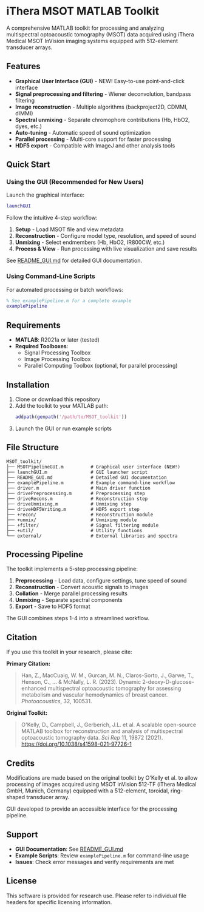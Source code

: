 # iThera MSOT MATLAB Toolkit

A comprehensive MATLAB toolkit for processing and analyzing multispectral optoacoustic tomography (MSOT) data acquired using iThera Medical MSOT InVision imaging systems equipped with 512-element transducer arrays.

## Features

- **Graphical User Interface (GUI)** - NEW! Easy-to-use point-and-click interface
- **Signal preprocessing and filtering** - Wiener deconvolution, bandpass filtering
- **Image reconstruction** - Multiple algorithms (backproject2D, CDMMI, dIMMI)
- **Spectral unmixing** - Separate chromophore contributions (Hb, HbO2, dyes, etc.)
- **Auto-tuning** - Automatic speed of sound optimization
- **Parallel processing** - Multi-core support for faster processing
- **HDF5 export** - Compatible with ImageJ and other analysis tools

## Quick Start

### Using the GUI (Recommended for New Users)

Launch the graphical interface:

```matlab
launchGUI
```

Follow the intuitive 4-step workflow:
1. **Setup** - Load MSOT file and view metadata
2. **Reconstruction** - Configure model type, resolution, and speed of sound
3. **Unmixing** - Select endmembers (Hb, HbO2, IR800CW, etc.)
4. **Process & View** - Run processing with live visualization and save results

See [README_GUI.md](README_GUI.md) for detailed GUI documentation.

### Using Command-Line Scripts

For automated processing or batch workflows:

```matlab
% See examplePipeline.m for a complete example
examplePipeline
```

## Requirements

- **MATLAB**: R2021a or later (tested)
- **Required Toolboxes**:
  - Signal Processing Toolbox
  - Image Processing Toolbox
  - Parallel Computing Toolbox (optional, for parallel processing)

## Installation

1. Clone or download this repository
2. Add the toolkit to your MATLAB path:
   ```matlab
   addpath(genpath('/path/to/MSOT_toolkit'))
   ```
3. Launch the GUI or run example scripts

## File Structure

```
MSOT_toolkit/
├── MSOTPipelineGUI.m          # Graphical user interface (NEW!)
├── launchGUI.m                # GUI launcher script
├── README_GUI.md              # Detailed GUI documentation
├── examplePipeline.m          # Example command-line workflow
├── driver.m                   # Main driver function
├── drivePreprocessing.m       # Preprocessing step
├── driveRecons.m              # Reconstruction step
├── driveUnmixing.m            # Unmixing step
├── driveHDF5Writing.m         # HDF5 export step
├── +recon/                    # Reconstruction module
├── +unmix/                    # Unmixing module
├── +filter/                   # Signal filtering module
├── +util/                     # Utility functions
└── external/                  # External libraries and spectra
```

## Processing Pipeline

The toolkit implements a 5-step processing pipeline:

1. **Preprocessing** - Load data, configure settings, tune speed of sound
2. **Reconstruction** - Convert acoustic signals to images
3. **Collation** - Merge parallel processing results
4. **Unmixing** - Separate spectral components
5. **Export** - Save to HDF5 format

The GUI combines steps 1-4 into a streamlined workflow.

## Citation

If you use this toolkit in your research, please cite:

**Primary Citation:**

> Han, Z., MacCuaig, W. M., Gurcan, M. N., Claros-Sorto, J., Garwe, T., Henson, C., ... & McNally, L. R. (2023). Dynamic 2-deoxy-D-glucose-enhanced multispectral optoacoustic tomography for assessing metabolism and vascular hemodynamics of breast cancer. *Photoacoustics*, 32, 100531.

**Original Toolkit:**

> O'Kelly, D., Campbell, J., Gerberich, J.L. et al. A scalable open-source MATLAB toolbox for reconstruction and analysis of multispectral optoacoustic tomography data. *Sci Rep* 11, 19872 (2021). https://doi.org/10.1038/s41598-021-97726-1

## Credits

Modifications are made based on the original toolkit by O'Kelly et al. to allow processing of images acquired using MSOT inVision 512-TF (iThera Medical GmbH, Munich, Germany) equipped with a 512-element, toroidal, ring-shaped transducer array.

GUI developed to provide an accessible interface for the processing pipeline.

## Support

- **GUI Documentation**: See [README_GUI.md](README_GUI.md)
- **Example Scripts**: Review `examplePipeline.m` for command-line usage
- **Issues**: Check error messages and verify requirements are met

## License

This software is provided for research use. Please refer to individual file headers for specific licensing information.



